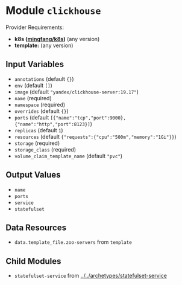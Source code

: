 
# Module `clickhouse`

Provider Requirements:
* **k8s ([mingfang/k8s](https://registry.terraform.io/providers/mingfang/k8s/latest))** (any version)
* **template:** (any version)

## Input Variables
* `annotations` (default `{}`)
* `env` (default `[]`)
* `image` (default `"yandex/clickhouse-server:19.17"`)
* `name` (required)
* `namespace` (required)
* `overrides` (default `{}`)
* `ports` (default `[{"name":"tcp","port":9000},{"name":"http","port":8123}]`)
* `replicas` (default `1`)
* `resources` (default `{"requests":{"cpu":"500m","memory":"1Gi"}}`)
* `storage` (required)
* `storage_class` (required)
* `volume_claim_template_name` (default `"pvc"`)

## Output Values
* `name`
* `ports`
* `service`
* `statefulset`

## Data Resources
* `data.template_file.zoo-servers` from `template`

## Child Modules
* `statefulset-service` from [../../archetypes/statefulset-service](../../archetypes/statefulset-service)

